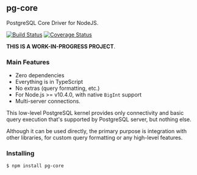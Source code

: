 pg-core
-------

PostgreSQL Core Driver for NodeJS.

[![Build Status](https://travis-ci.org/vitaly-t/pg-core.svg?branch=master)](https://travis-ci.org/vitaly-t/pg-core)
[![Coverage Status](https://coveralls.io/repos/vitaly-t/pg-core/badge.svg?branch=master)](https://coveralls.io/r/vitaly-t/pg-core?branch=master)

**THIS IS A WORK-IN-PROGRESS PROJECT**.

### Main Features

* Zero dependencies
* Everything is in TypeScript
* No extras (query formatting, etc.)
* For Node.js >= v10.4.0, with native `BigInt` support
* Multi-server connections.

This low-level PostgreSQL kernel provides only connectivity and basic query execution
that's supported by PostgreSQL server, but nothing else.

Although it can be used directly, the primary purpose is integration with other
libraries, for custom query formatting or any high-level features.

### Installing

```
$ npm install pg-core
```
